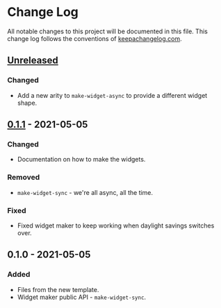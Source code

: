 # Change Log
All notable changes to this project will be documented in this file. This change log follows the conventions of [keepachangelog.com](http://keepachangelog.com/).

## [Unreleased]
### Changed
- Add a new arity to `make-widget-async` to provide a different widget shape.

## [0.1.1] - 2021-05-05
### Changed
- Documentation on how to make the widgets.

### Removed
- `make-widget-sync` - we're all async, all the time.

### Fixed
- Fixed widget maker to keep working when daylight savings switches over.

## 0.1.0 - 2021-05-05
### Added
- Files from the new template.
- Widget maker public API - `make-widget-sync`.

[Unreleased]: https://github.com/your-name/chapter1/compare/0.1.1...HEAD
[0.1.1]: https://github.com/your-name/chapter1/compare/0.1.0...0.1.1
